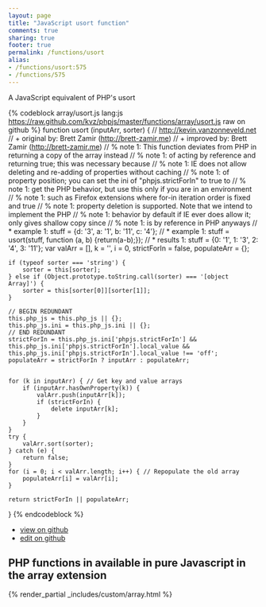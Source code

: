 ```yaml
---
layout: page
title: "JavaScript usort function"
comments: true
sharing: true
footer: true
permalink: /functions/usort
alias:
- /functions/usort:575
- /functions/575
---
```

<!-- Generated by Rakefile:build -->
A JavaScript equivalent of PHP's usort

{% codeblock array/usort.js lang:js https://raw.github.com/kvz/phpjs/master/functions/array/usort.js raw on github %}
function usort (inputArr, sorter) {
    // http://kevin.vanzonneveld.net
    // +   original by: Brett Zamir (http://brett-zamir.me)
    // +   improved by: Brett Zamir (http://brett-zamir.me)
    // %        note 1: This function deviates from PHP in returning a copy of the array instead
    // %        note 1: of acting by reference and returning true; this was necessary because
    // %        note 1: IE does not allow deleting and re-adding of properties without caching
    // %        note 1: of property position; you can set the ini of "phpjs.strictForIn" to true to
    // %        note 1: get the PHP behavior, but use this only if you are in an environment
    // %        note 1: such as Firefox extensions where for-in iteration order is fixed and true
    // %        note 1: property deletion is supported. Note that we intend to implement the PHP
    // %        note 1: behavior by default if IE ever does allow it; only gives shallow copy since
    // %        note 1: is by reference in PHP anyways
    // *     example 1: stuff = {d: '3', a: '1', b: '11', c: '4'};
    // *     example 1: stuff = usort(stuff, function (a, b) {return(a-b);});
    // *     results 1: stuff = {0: '1', 1: '3', 2: '4', 3: '11'};
    var valArr = [],
        k = '',
        i = 0,
        strictForIn = false,
        populateArr = {};

    if (typeof sorter === 'string') {
        sorter = this[sorter];
    } else if (Object.prototype.toString.call(sorter) === '[object Array]') {
        sorter = this[sorter[0]][sorter[1]];
    }

    // BEGIN REDUNDANT
    this.php_js = this.php_js || {};
    this.php_js.ini = this.php_js.ini || {};
    // END REDUNDANT
    strictForIn = this.php_js.ini['phpjs.strictForIn'] && this.php_js.ini['phpjs.strictForIn'].local_value && this.php_js.ini['phpjs.strictForIn'].local_value !== 'off';
    populateArr = strictForIn ? inputArr : populateArr;


    for (k in inputArr) { // Get key and value arrays
        if (inputArr.hasOwnProperty(k)) {
            valArr.push(inputArr[k]);
            if (strictForIn) {
                delete inputArr[k];
            }
        }
    }
    try {
        valArr.sort(sorter);
    } catch (e) {
        return false;
    }
    for (i = 0; i < valArr.length; i++) { // Repopulate the old array
        populateArr[i] = valArr[i];
    }

    return strictForIn || populateArr;
}
{% endcodeblock %}

 - [view on github](https://github.com/kvz/phpjs/blob/master/functions/array/usort.js)
 - [edit on github](https://github.com/kvz/phpjs/edit/master/functions/array/usort.js)

## PHP functions in available in pure Javascript in the array extension
{% render_partial _includes/custom/array.html %}
